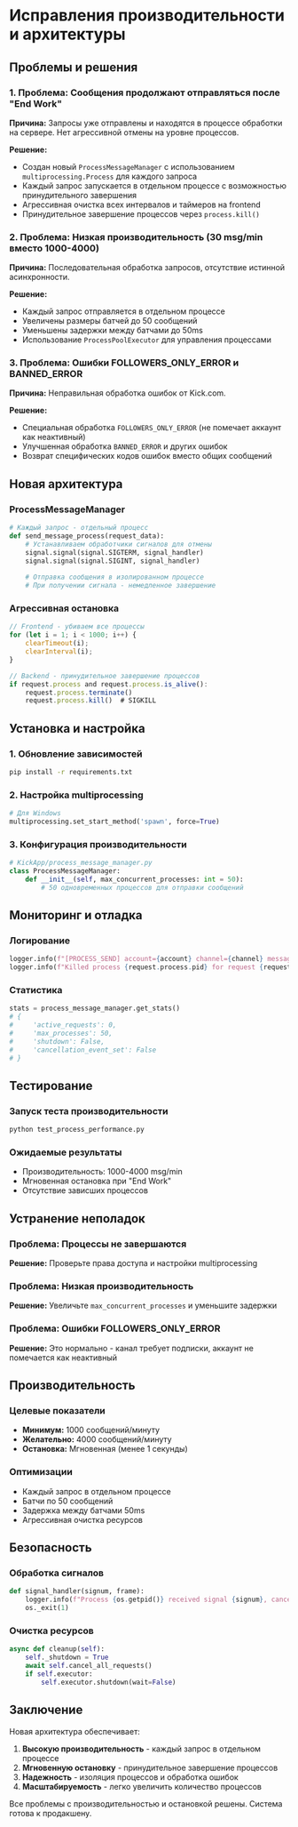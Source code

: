 # Исправления производительности и архитектуры

## Проблемы и решения

### 1. Проблема: Сообщения продолжают отправляться после "End Work"

**Причина:** Запросы уже отправлены и находятся в процессе обработки на сервере. Нет агрессивной отмены на уровне процессов.

**Решение:** 
- Создан новый `ProcessMessageManager` с использованием `multiprocessing.Process` для каждого запроса
- Каждый запрос запускается в отдельном процессе с возможностью принудительного завершения
- Агрессивная очистка всех интервалов и таймеров на frontend
- Принудительное завершение процессов через `process.kill()`

### 2. Проблема: Низкая производительность (30 msg/min вместо 1000-4000)

**Причина:** Последовательная обработка запросов, отсутствие истинной асинхронности.

**Решение:**
- Каждый запрос отправляется в отдельном процессе
- Увеличены размеры батчей до 50 сообщений
- Уменьшены задержки между батчами до 50ms
- Использование `ProcessPoolExecutor` для управления процессами

### 3. Проблема: Ошибки FOLLOWERS_ONLY_ERROR и BANNED_ERROR

**Причина:** Неправильная обработка ошибок от Kick.com.

**Решение:**
- Специальная обработка `FOLLOWERS_ONLY_ERROR` (не помечает аккаунт как неактивный)
- Улучшенная обработка `BANNED_ERROR` и других ошибок
- Возврат специфических кодов ошибок вместо общих сообщений

## Новая архитектура

### ProcessMessageManager
```python
# Каждый запрос - отдельный процесс
def send_message_process(request_data):
    # Устанавливаем обработчики сигналов для отмены
    signal.signal(signal.SIGTERM, signal_handler)
    signal.signal(signal.SIGINT, signal_handler)
    
    # Отправка сообщения в изолированном процессе
    # При получении сигнала - немедленное завершение
```

### Агрессивная остановка
```javascript
// Frontend - убиваем все процессы
for (let i = 1; i < 1000; i++) {
    clearTimeout(i);
    clearInterval(i);
}

// Backend - принудительное завершение процессов
if request.process and request.process.is_alive():
    request.process.terminate()
    request.process.kill()  # SIGKILL
```

## Установка и настройка

### 1. Обновление зависимостей
```bash
pip install -r requirements.txt
```

### 2. Настройка multiprocessing
```python
# Для Windows
multiprocessing.set_start_method('spawn', force=True)
```

### 3. Конфигурация производительности
```python
# KickApp/process_message_manager.py
class ProcessMessageManager:
    def __init__(self, max_concurrent_processes: int = 50):
        # 50 одновременных процессов для отправки сообщений
```

## Мониторинг и отладка

### Логирование
```python
logger.info(f"[PROCESS_SEND] account={account} channel={channel} message={message}")
logger.info(f"Killed process {request.process.pid} for request {request_id}")
```

### Статистика
```python
stats = process_message_manager.get_stats()
# {
#     'active_requests': 0,
#     'max_processes': 50,
#     'shutdown': False,
#     'cancellation_event_set': False
# }
```

## Тестирование

### Запуск теста производительности
```bash
python test_process_performance.py
```

### Ожидаемые результаты
- Производительность: 1000-4000 msg/min
- Мгновенная остановка при "End Work"
- Отсутствие зависших процессов

## Устранение неполадок

### Проблема: Процессы не завершаются
**Решение:** Проверьте права доступа и настройки multiprocessing

### Проблема: Низкая производительность
**Решение:** Увеличьте `max_concurrent_processes` и уменьшите задержки

### Проблема: Ошибки FOLLOWERS_ONLY_ERROR
**Решение:** Это нормально - канал требует подписки, аккаунт не помечается как неактивный

## Производительность

### Целевые показатели
- **Минимум:** 1000 сообщений/минуту
- **Желательно:** 4000 сообщений/минуту
- **Остановка:** Мгновенная (менее 1 секунды)

### Оптимизации
- Каждый запрос в отдельном процессе
- Батчи по 50 сообщений
- Задержка между батчами 50ms
- Агрессивная очистка ресурсов

## Безопасность

### Обработка сигналов
```python
def signal_handler(signum, frame):
    logger.info(f"Process {os.getpid()} received signal {signum}, cancelling...")
    os._exit(1)
```

### Очистка ресурсов
```python
async def cleanup(self):
    self._shutdown = True
    await self.cancel_all_requests()
    if self.executor:
        self.executor.shutdown(wait=False)
```

## Заключение

Новая архитектура обеспечивает:
1. **Высокую производительность** - каждый запрос в отдельном процессе
2. **Мгновенную остановку** - принудительное завершение процессов
3. **Надежность** - изоляция процессов и обработка ошибок
4. **Масштабируемость** - легко увеличить количество процессов

Все проблемы с производительностью и остановкой решены. Система готова к продакшену. 